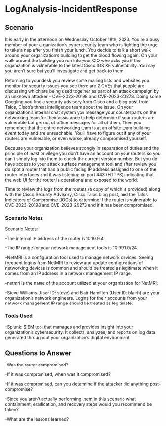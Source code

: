 # LogAnalysis-IncidentResponse


## Scenario

It is early in the afternoon on Wednesday October 18th, 2023.  You’re a busy member of your organization’s cybersecurity team who is fighting the urge to take a nap after you finish your lunch.  You decide to talk a short walk around your organization’s building to get the blood flowing again.  On your walk around the building you run into your CIO who asks you if the organization is vulnerable to the latest Cisco IOS XE vulnerability.  You say you aren’t sure but you’ll investigate and get back to them.

Returning to your desk you review some mailing lists and websites you monitor for security issues you see there are 2 CVEs that people are discussing which are being used together as part of an attack campaign by an unknown attacker - CVE-2023-20198 and CVE-2023-20273.  Doing some Googling you find a security advisory from Cisco and a blog post from Talos, Cisco’s threat intelligence team about the issue.
On your organization’s internal chat system you message your counterparts on the networking team for their assistance to help determine if your routers are vulnerable but get out of office messages for all of them.  Then you remember that the entire networking team is at an offsite team building event today and are unreachable.  You’ll have to figure out if any of your routers are vulnerable, or even worse, already compromised yourself.

Because your organization believes strongly in separation of duties and the principle of least privilege you don’t have an account on your routers so you can’t simply log into them to check the current version number.  But you do have access to your attack surface management tool and after review you do spot a router that had a public facing IP address assigned to one of the router interfaces and it was listening on port 443 (HTTPS) indicating that the web UI for the router is operational and exposed to the world.  

Time to review the logs from the routers (a copy of which is provided) along with the Cisco Security Advisory, Cisco Talos blog post, and the Talos Indicators of Compromise (IOCs) to determine if the router is vulnerable to CVE-2023-20198 and CVE-2023-20273 and if it has been compromised.


### Scenario Notes

Scenario Notes:

-The internal IP address of the router is 10.10.9.4

-The IP range for your network management tools is 10.99.1.0/24.

-NetMRI is a configuration tool used to manage network devices.  Seeing frequent logins from NetMRI to review and update configurations of networking devices is common and should be treated as legitimate when it comes from an IP address in a network management IP range.

-netmri is the name of the account utilized at your organization for NetMRI.

-Steve Williams (User ID: steve) and Blair Hamilton (User ID: blairh) are your organization’s network engineers. Logins for their accounts from your network management IP range should be treated as legitimate.


### Tools Used

-Splunk: SIEM tool that manages and provides insight into your organization’s cybersecurity. It collects, analyzes, and reports on log data generated throughout your organization’s digital environment

## Questions to Answer

-Was the router compromised?

-If it was compromised, when was it compromised?

-If it was compromised, can you determine if the attacker did anything post-compromise?

-Since you aren't actually performing them in this scenario what containment, eradication, and recovery steps would you recommend be taken?

-What are the lessons learned?
